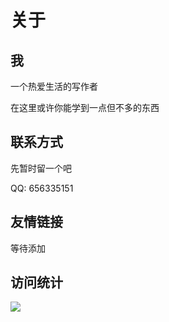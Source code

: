 # 关于

## 我

一个热爱生活的写作者

在这里或许你能学到一点但不多的东西

## 联系方式

先暂时留一个吧

QQ: 656335151

## 友情链接

等待添加

## 访问统计

![](https://moe-counter.glitch.me/get/@log4gin.github.readme)